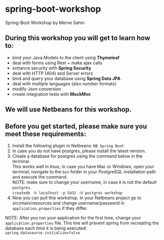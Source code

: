 # spring-boot-workshop
Spring-Boot Workshop by Merve Sahin

## During this workshop you will get to learn how to:
- bind your Java Models to the client using **Thymeleaf**
- deal with forms using Rest + make ajax calls
- enhance security with **Spring Security**
- deal with HTTP (404) and Server errors
- bind and query your database using **Spring Data JPA**
- deal with multiple languages (also number formats)
- modify Json conversion
- create integration tests with **MockMvc**

## We will use Netbeans for this workshop.
## Before you get started, please make sure you meet these requirements:

1. Install the following plugin in Netbeans: `NB Spring Boot`
2. In case you do not have postgres, please install the latest version.
3. Create a  database for postgres using the command below in the terminal.  
This works well in linux, in case you have Mac or Windows, open your terminal, navigate to the `bin` folder in your PostgreSQL installation path and execute the command.  
NOTE: make sure to change your username, in case it is not the default `postgres`.      
`createdb -h localhost -p 5432 -U postgres workshop`
4. Now you can pull this workshop. In your Netbeans project go to src/main/resources
   and change username/password in `application.properties` if they differ.

NOTE: After you run your application for the first time, change your `application.properties` file.
This line will prevent spring from recreating the database each time it is being executed:  
`spring.datasource.initialize=false`
